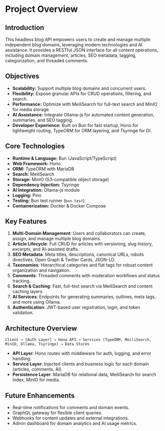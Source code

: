# Project Overview

## Introduction
This headless blog API empowers users to create and manage multiple independent blog domains, leveraging modern technologies and AI assistance. It provides a RESTful JSON interface for all content operations, including domain management, articles, SEO metadata, tagging, categorization, and threaded comments.

## Objectives
- **Scalability:** Support multiple blog domains and concurrent users.
- **Flexibility:** Expose granular APIs for CRUD operations, filtering, and search.
- **Performance:** Optimize with MeiliSearch for full-text search and MinIO for media storage.
- **AI Assistance:** Integrate Ollama-js for automated content generation, summaries, and SEO tagging.
- **Developer Experience:** Built on Bun for fast startup, Hono for lightweight routing, TypeORM for ORM layering, and Tsyringe for DI.

## Core Technologies
- **Runtime & Language:** Bun (JavaScript/TypeScript)
- **Web Framework:** Hono
- **ORM:** TypeORM with MariaDB
- **Search:** MeiliSearch
- **Storage:** MinIO (S3-compatible object storage)
- **Dependency Injection:** Tsyringe
- **AI Integration:** Ollama-js module
- **Logging:** Pino
- **Testing:** Bun test runner (`bun test`)
- **Containerization:** Docker & Docker Compose

## Key Features
1. **Multi-Domain Management**: Users and collaborators can create, assign, and manage multiple blog domains.
2. **Article Lifecycle**: Full CRUD for articles with versioning, slug history, excerpts, and AI-assisted drafts.
3. **SEO Metadata**: Meta titles, descriptions, canonical URLs, robots directives, Open Graph & Twitter Cards, JSON-LD.
4. **Taxonomies**: Hierarchical categories and flat tags for robust content organization and navigation.
5. **Comments**: Threaded comments with moderation workflows and status tracking.
6. **Search & Caching**: Fast, full-text search via MeiliSearch and content caching layers.
7. **AI Services**: Endpoints for generating summaries, outlines, meta tags, and more using Ollama.
8. **Authentication**: JWT-based user registration, login, and token validation.

## Architecture Overview
```
Client → [Auth Layer] → Hono API → Services (TypeORM, MeiliSearch, MinIO, Ollama, Tsyringe) → Data Stores
```  
- **API Layer**: Hono routes with middleware for auth, logging, and error handling.
- **Service Layer**: Injected clients and business logic for each domain (articles, comments, AI).
- **Persistence Layer**: MariaDB for relational data, MeiliSearch for search index, MinIO for media.

## Future Enhancements
- Real-time notifications for comments and domain events.
- GraphQL gateway for flexible client queries.
- Webhooks for content updates and external integrations.
- Admin dashboard for domain analytics and AI usage metrics.

